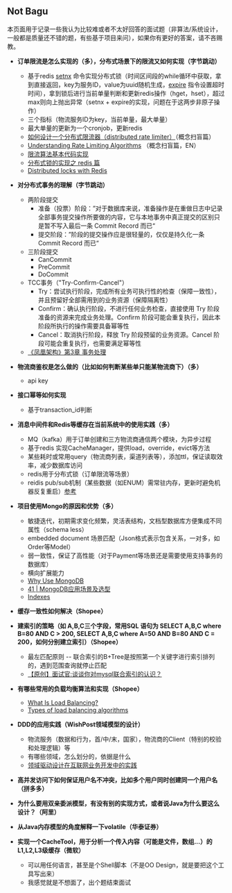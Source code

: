 ## Not Bagu

本页面用于记录一些我认为比较难或者不太好回答的面试题（非算法/系统设计，一般都是质量还不错的题，有些基于项目来问），如果你有更好的答案，请不吝赐教。



* **订单限流是怎么实现的（多），分布式场景下的限流又如何实现（字节跳动）**
  * 基于redis [setnx](https://redis.io/commands/setnx) 命令实现分布式锁（时间区间段的while循环中获取，拿到直接返回，key为服务ID，value为uuid随机生成，[expire](https://redis.io/commands/expire) 指令设置超时时间），拿到锁后进行当前单量判断和更新redis操作（hget，hset），超过max则向上抛出异常（setnx + expire的实现，问题在于这两步非原子操作）
  * 三个指标（物流服务ID为key，当前单量，最大单量）
  * 最大单量的更新为一个cronjob，更新redis
  * [如何设计一个分布式限流器（distributed rate limiter）](https://guanhonly.github.io/2020/05/30/distributed-rate-limiter/)（概念扫盲篇）
  * [Understanding Rate Limiting Algorithms](https://www.quinbay.com/blog/understanding-rate-limiting-algorithms) （概念扫盲篇，EN）
  * [限流算法基本代码实现](https://juejin.cn/post/6870396751178629127)
  * [分布式锁的实现之 redis 篇](https://xiaomi-info.github.io/2019/12/17/redis-distributed-lock/)
  * [Distributed locks with Redis](https://redis.io/topics/distlock)
  



* **对分布式事务的理解（字节跳动）**
  * 两阶段提交
    * 准备（投票）阶段：”对于数据库来说，准备操作是在重做日志中记录全部事务提交操作所要做的内容，它与本地事务中真正提交的区别只是暂不写入最后一条 Commit Record 而已“
    * 提交阶段：”阶段的提交操作应是很轻量的，仅仅是持久化一条 Commit Record 而已“
  * 三阶段提交
    * CanCommit
    * PreCommit
    * DoCommit
  * TCC事务（"Try-Confirm-Cancel"）
    * Try：尝试执行阶段，完成所有业务可执行性的检查（保障一致性），并且预留好全部需用到的业务资源（保障隔离性）
    * Confirm：确认执行阶段，不进行任何业务检查，直接使用 Try 阶段准备的资源来完成业务处理。Confirm 阶段可能会重复执行，因此本阶段所执行的操作需要具备幂等性
    * Cancel：取消执行阶段，释放 Try 阶段预留的业务资源。Cancel 阶段可能会重复执行，也需要满足幂等性
  * [《凤凰架构》第3章 事务处理](http://icyfenix.cn/architect-perspective/general-architecture/transaction/)



* **物流商鉴权是怎么做的（比如如何判断某些单只能某物流商下）（多）**
  * api key
  
* **接口幂等如何实现**
  * 基于transaction_id判断



* **消息中间件和Redis等缓存在当前系统中的使用实践（多）**
  * MQ（kafka）用于订单创建和三方物流商通信两个模块，为异步过程
  * 基于redis 实现CacheManager，提供load，override，evict等方法
  * 某些耗时或常用query（物流商列表，渠道列表等），添加ttl，保证读取效率，减少数据库访问
  * redis用于分布式锁（订单限流等场景）
  * reidis pub/sub机制（某些数据（如ENUM）需常驻内存，更新时避免机器反复重启）[参考](https://redis.com/redis-best-practices/communication-patterns/pub-sub/)



* **项目使用Mongo的原因和优势（多）**
  * 敏捷迭代，初期需求变化频繁，灵活表结构，文档型数据库方便集成不同属性（schema less）
  * embedded document 场景匹配（Json格式表示包含关系，一对多，如Order等Model）
  * 弱一致性，保证了高性能（对于Payment等场景还是需要使用支持事务的数据库）
  * 横向扩展能力
  * [Why Use MongoDB](https://www.mongodb.com/why-use-mongodb)
  * [41 | MongoDB应用场景及选型](https://time.geekbang.org/course/detail/100040001-193615)
  * [Indexes](https://docs.mongodb.com/manual/indexes/)




* **缓存一致性如何解决（Shopee）**



* **建索引的策略（如 A,B,C三个字段，常用SQL 语句为 SELECT A,B,C where B=80 AND C > 200, SELECT A,B,C where A=50 AND B=80 AND C = 200，如何分别建立索引）（Shopee）**
  * 最左匹配原则 -- 联合索引的B+Tree是按照第一个关键字进行索引排列的，遇到范围查询就停止匹配
  * [【原创】面试官:谈谈你对mysql联合索引的认识？ ](https://www.cnblogs.com/rjzheng/p/12557314.html)



* **有哪些常用的负载均衡算法和实现（Shopee）**

  * [What Is Load Balancing?](https://www.nginx.com/resources/glossary/load-balancing/)
  * [Types of load balancing algorithms](https://www.cloudflare.com/zh-cn/learning/performance/types-of-load-balancing-algorithms/)

  

* **DDD的应用实践（WishPost领域模型的设计）**

  * 物流服务（数据和行为，首/中/末，国家），物流商的Client（特别的校验和处理逻辑）等
  * 有哪些领域，怎么划分的，依据是什么
  * [领域驱动设计在互联网业务开发中的实践](https://tech.meituan.com/2017/12/22/ddd-in-practice.html)



* **高并发访问下如何保证用户名不冲突，比如多个用户同时创建同一个用户名（拼多多）** 



* **为什么要用双亲委派模型，有没有别的实现方式，或者说Java为什么要这么设计？（阿里）**



* **从Java内存模型的角度解释一下volatile（华泰证券）**



* **实现一个CacheTool，用于分析一个传入内容（可能是文件，数组...）的L1,L2,L3级缓存（微软）**
  * 可以用任何语言，甚至是个Shell脚本（不是OO Design，就是要把这个工具写出来）
  * 我感觉就是不想面了，出个题结束面试


